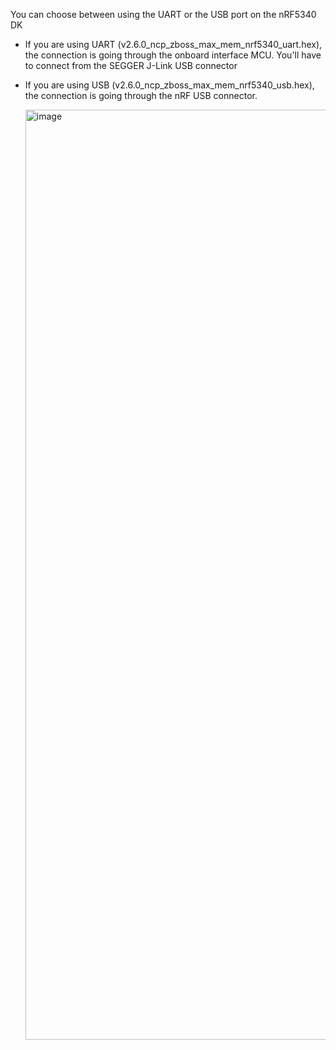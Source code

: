 You can choose between using the UART or the USB port on the nRF5340 DK

- If you are using UART (v2.6.0_ncp_zboss_max_mem_nrf5340_uart.hex), the connection is going through the onboard interface MCU. You'll have to connect from the SEGGER J-Link
USB connector

- If you are using USB (v2.6.0_ncp_zboss_max_mem_nrf5340_usb.hex), the connection is going through the nRF USB connector.


  <img width="1488" alt="image" src="https://github.com/kardia-as/nrf-zboss-ncp/assets/48238600/85f8d64e-1e81-475b-bcc9-44095044d710">
